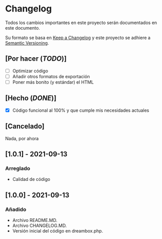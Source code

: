 # Changelog
Todos los cambios importantes en este proyecto serán documentados en este documento.

Su formato se basa en [Keep a Changelog](https://keepachangelog.com/en/1.0.0/) y este proyecto se adhiere a [Semantic Versioning](https://semver.org/spec/v2.0.0.html).

## [Por hacer (*TODO*)]
- [ ] Optimizar código
- [ ] Añadir otros formatos de exportación
- [ ] Poner más bonito (y estándar) el HTML

## [Hecho (*DONE*)]
- [x] Código funcional al 100% y que cumple mis necesidades actuales


## [Cancelado]
Nada, por ahora

## [1.0.1] - 2021-09-13
### Arreglado
- Calidad de código

## [1.0.0] - 2021-09-13
### Añadido
- Archivo README.MD.
- Archivo CHANGELOG.MD.
- Versión inicial del código en dreambox.php.
